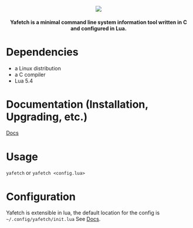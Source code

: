<p align="center"> <img src="http://0x0.st/-P91.png"> </p>

<h4 align="center">Yafetch is a minimal command line system information tool written in C and configured in Lua. </h4>

# Dependencies

- a Linux distribution
- a C compiler
- Lua 5.4

# Documentation (Installation, Upgrading, etc.)

[Docs](/doc)

# Usage

`yafetch` or `yafetch <config.lua>`

# Configuration

Yafetch is extensible in lua, the default location for the config is `~/.config/yafetch/init.lua`
See [Docs](/doc/FUNC.md).
